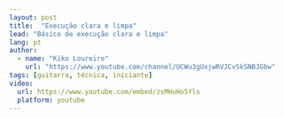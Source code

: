 ```yaml
---
layout: post
title:  "Execução clara e limpa"
lead: "Básico de execução clara e limpa"
lang: pt
author:
  - name: "Kiko Loureiro"
    url: "https://www.youtube.com/channel/UCWu3gUxjwRVJCvSkSNBJGbw"
tags: [guitarra, técnica, iniciante]
video:
  url: https://www.youtube.com/embed/zsMHuHo5Yls
  platform: youtube
---
```

